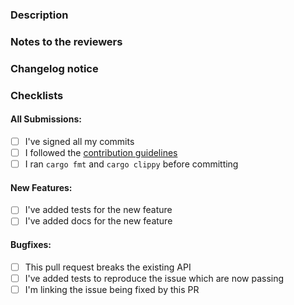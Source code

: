 <!-- You can erase any parts of this template not applicable to your Pull Request. -->

### Description

<!-- Describe the purpose of this PR, what's being adding and/or fixed -->

### Notes to the reviewers

<!-- In this section you can include notes directed to the reviewers, like explaining why some parts
of the PR were done in a specific way -->

### Changelog notice

<!-- Notice the release manager should include in the release tag message changelog -->
<!-- See https://keepachangelog.com/en/1.0.0/ for examples -->

### Checklists

#### All Submissions:

* [ ] I've signed all my commits
* [ ] I followed the [contribution guidelines](https://github.com/bitcoindevkit/bdk/blob/master/CONTRIBUTING.md)
* [ ] I ran `cargo fmt` and `cargo clippy` before committing

#### New Features:

* [ ] I've added tests for the new feature
* [ ] I've added docs for the new feature

#### Bugfixes:

* [ ] This pull request breaks the existing API
* [ ] I've added tests to reproduce the issue which are now passing
* [ ] I'm linking the issue being fixed by this PR
